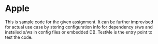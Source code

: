 # Apple
This is sample code for the given assignment. It can be further improvised for actual use case by storing configuration info for dependency s/ws and installed s/ws in config files or embedded DB.
TestMe is the entry point to test the code.
